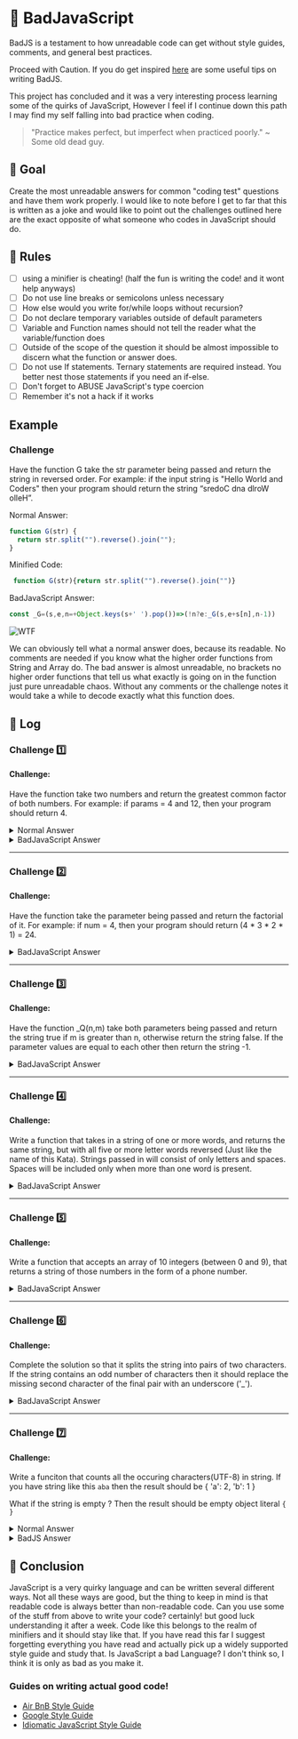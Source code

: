 # :japanese_goblin: BadJavaScript

BadJS is a testament to how unreadable code can get without style guides, comments, and general best practices.

Proceed with Caution. If you do get inspired [here](https://github.com/StevenDixonDev/BadJavaScript/blob/master/Tips.md) are some useful tips on writing BadJS. 

This project has concluded and it was a very interesting process learning some of the quirks of JavaScript, However I feel if I continue down this path I may find my self falling into bad practice when coding.

> "Practice makes perfect, but imperfect when practiced poorly." ~ Some old dead guy.

## :dart: Goal

Create the most unreadable answers for common "coding test" questions and have them work properly. I would like to note before I get to far that this is written as a joke and would like to point out the challenges outlined here are the exact opposite of what someone who codes in JavaScript should do.

## :mega: Rules

- [ ] using a minifier is cheating! (half the fun is writing the code! and it wont help anyways)
- [ ] Do not use line breaks or semicolons unless necessary
- [ ] How else would you write for/while loops without recursion?
- [ ] Do not declare temporary variables outside of default parameters
- [ ] Variable and Function names should not tell the reader what the variable/function does
- [ ] Outside of the scope of the question it should be almost impossible to discern what the function or answer does.
- [ ] Do not use If statements. Ternary statements are required instead. You better nest those statements if you need an if-else.
- [ ] Don't forget to ABUSE JavaScript's type coercion
- [ ] Remember it's not a hack if it works

## Example

### Challenge

Have the function G take the str parameter being passed and return the string in reversed order. For example: if the input string is "Hello World and Coders" then your program should return the string “sredoC dna dlroW olleH”. 

Normal Answer:

``` JavaScript
function G(str) {  
  return str.split("").reverse().join("");       
}
```
Minified Code:

```JavaScript
 function G(str){return str.split("").reverse().join("")}
```

BadJavaScript Answer:

``` JavaScript
const _G=(s,e,n=+Object.keys(s+' ').pop())=>(!n?e:_G(s,e+s[n],n-1))
```

![WTF](https://media.tenor.com/images/88d97fbeb4a01f923012b103417f7cb1/tenor.gif)

We can obviously tell what a normal answer does, because its readable. No comments are needed if you know what the higher order functions from String and Array do. The bad answer is almost unreadable, no brackets no higher order functions that tell us what exactly is going on in the function just pure unreadable chaos. Without any comments or the challenge notes it would take a while to decode exactly what this function does.

## :memo: Log

### Challenge :one:

#### Challenge:

Have the function take two numbers and return the greatest common factor of both numbers. For example: if params = 4 and 12, then your program should return 4. 

<details>
<summary>Normal Answer</summary>
<br>
  
```JavaScript
const _U = (num1, num2)=>{
   let lowestNumber = 0;
   let numberToReturn = 1;
   if(num1 <= num2){
     lowestNumber = num1;
   }else{
     lowestNumber = num2;  
   }
   for(let i = 0; i <= lowestNumber; i++){
     if(num1%i === 0 && num2%i === 0){
        numberToReturn = i;
     }
   }
   return numberToReturn;
}
```

Not a perfect answer in terms of speed, however it is more readable than the bad JS answer.

</details>


<details>
<summary>BadJavaScript Answer</summary>
<br>
  
```JavaScript
  const _U=(a,b,f=+(a<b?a:b))=>(!((!(+a%f))&&!(+b%f))?_U(b,a,f-1):f)
```


</details>

---

### Challenge :two:

#### Challenge:

Have the function take the parameter being passed and return the factorial of it. For example: if num = 4, then your program should return (4 * 3 * 2 * 1) = 24. 

<details>
<summary>BadJavaScript Answer</summary>
<br>
  
```Javascript
  const _F=((n, g=1)=>!n?g:_F(n-1, g*n))  
```

</details>

---

### Challenge :three:

#### Challenge:

Have the function _Q(n,m) take both parameters being passed and return the string true if m is greater than n, otherwise return the string false. If the parameter values are equal to each other then return the string -1. 

<details>
<summary>BadJavaScript Answer</summary>
<br>
  
```Javascript
  const _Q=(n,m)=>(m>n?!!+m>n:!n-m?-1:!!+m>n)+''  
```
</details>

---

### Challenge :four:

#### Challenge:

Write a function that takes in a string of one or more words, and returns the same string, but with all five or more letter words reversed (Just like the name of this Kata). Strings passed in will consist of only letters and spaces. Spaces will be included only when more than one word is present.

<details>
<summary>BadJavaScript Answer</summary>
<br>
  
```Javascript
const _Z = (a, b=a.match(/\w+/g), i=0, f="")=>(i>(+Object.keys(b).pop())?f:_Z(a, b, i+1, f+(i?' ':'')+(b[i].lastIndexOf("")>=5?[...b[i]].reduce((h,m) =>h=m+h,""):b[i]))) 
```

</details>

---

### Challenge :five:

#### Challenge:

Write a function that accepts an array of 10 integers (between 0 and 9), that returns a string of those numbers in the form of a phone number.

<details>
<summary>BadJavaScript Answer</summary>
<br>
  
```JavaScript
const _O = (a,b="",i=0)=>(!(i-(+Object.keys(a).pop()+1))?b:_O(a,b+({0:'(',3:') ',6:'-'}[i]||'')+a[i],i+1))
```

</details>

---

### Challenge :six:

#### Challenge:

Complete the solution so that it splits the string into pairs of two characters. If the string contains an odd number of characters then it should replace the missing second character of the final pair with an underscore ('_').

<details>
<summary>BadJavaScript Answer</summary>
<br>
  
```Javascript
const _I=(a,b=[],c=[...a].entries(),i=0)=>(r=>!(r)?b.map(u=>((+Object.keys(u).pop())?u:u+'_')):_I(a,(!(i%2)?[...b,a.substr(i,2)]:b),c,i+1))(c.next().value)
```

</details>

---

### Challenge :seven:

#### Challenge: 


Write a funciton that counts all the occuring characters(UTF-8) in string. If you have string like this `aba` then the result should be { 'a': 2, 'b': 1 }

What if the string is empty ? Then the result should be empty object literal `{ }`

<details>
<summary>Normal Answer</summary>
<br>
  
```Javascript
function count (string) {  
  // The function code should be here
   let test = {};
   test = [...string].reduce((acc, cur)=>{
   if(acc[cur])acc[cur] +=1;
   else acc[cur] = 1;
   return acc;
   },{})
   return test;
}
```

</details>

<details>
<summary>BadJS Answer</summary>
<br>
  
```Javascript
let _Z = (\u{73},\u{72}={},\u{69}=0) =>(!(-(~(+Object.keys(\u{73}).pop()))-i)?\u{72}:_Z(\u{73},((r[\u{73}[i]]?r[\u{73}[i]]+=1:r[\u{73}[i]]=1)&&\u{72}),(-(~\u{69}))));
```

</details>


## :tada:	Conclusion

JavaScript is a very quirky language and can be written several different ways. Not all these ways are good, but the thing to keep in mind is that readable code is always better than non-readable code. Can you use some of the stuff from above to write your code? certainly! but good luck understanding it after a week. Code like this belongs to the realm of minifiers and it should stay like that. If you have read this far I suggest forgetting everything you have read and actually pick up a widely supported style guide and study that. Is JavaScript a bad Language? I don't think so, I think it is only as bad as you make it.

### Guides on writing actual good code!

- [Air BnB Style Guide](https://github.com/airbnb/javascript)
- [Google Style Guide](https://google.github.io/styleguide/jsguide.html)
- [Idiomatic JavaScript Style Guide](https://github.com/rwaldron/idiomatic.js/)
